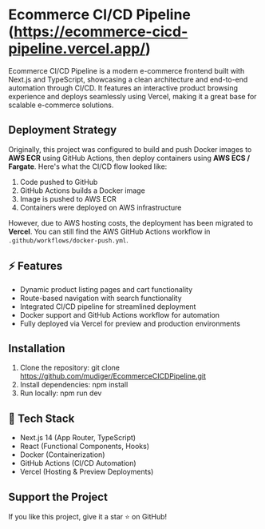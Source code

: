 # Ecommerce CI/CD Pipeline (https://ecommerce-cicd-pipeline.vercel.app/)
Ecommerce CI/CD Pipeline is a modern e-commerce frontend built with Next.js and TypeScript, showcasing a clean architecture and end-to-end automation through CI/CD. It features an interactive product browsing experience and deploys seamlessly using Vercel, making it a great base for scalable e-commerce solutions.

## Deployment Strategy
Originally, this project was configured to build and push Docker images to **AWS ECR** using GitHub Actions, then deploy containers using **AWS ECS / Fargate**. Here's what the CI/CD flow looked like:

1. Code pushed to GitHub
2. GitHub Actions builds a Docker image
3. Image is pushed to AWS ECR
4. Containers were deployed on AWS infrastructure

However, due to AWS hosting costs, the deployment has been migrated to **Vercel**. You can still find the AWS GitHub Actions workflow in `.github/workflows/docker-push.yml`.

## ⚡ Features
- Dynamic product listing pages and cart functionality
- Route-based navigation with search functionality
- Integrated CI/CD pipeline for streamlined deployment
- Docker support and GitHub Actions workflow for automation
- Fully deployed via Vercel for preview and production environments

## Installation
1. Clone the repository: git clone https://github.com/mudiger/EcommerceCICDPipeline.git
2. Install dependencies: npm install
3. Run locally: npm run dev

## 🔧 Tech Stack
- Next.js 14 (App Router, TypeScript)
- React (Functional Components, Hooks)
- Docker (Containerization)
- GitHub Actions (CI/CD Automation)
- Vercel (Hosting & Preview Deployments)

## Support the Project
If you like this project, give it a star ⭐ on GitHub!

